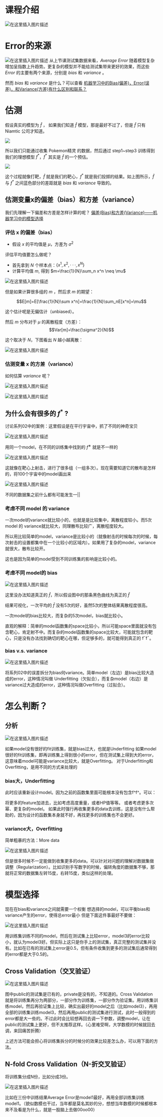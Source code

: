 # 课程介绍
![在这里插入图片描述](https://raw.githubusercontent.com/datawhalechina/Leeml-Book/master/docs/chapter5/res/chapter5-0.png)


# Error的来源
![在这里插入图片描述](https://raw.githubusercontent.com/datawhalechina/Leeml-Book/master/docs/chapter5/res/chapter5-1.png)
从上节课测试集数据来看，$Average\ Error$ 随着模型复杂增加呈指数上升趋势。更复杂的模型并不能给测试集带来更好的效果，而这些 $Error$ 的主要有两个来源，分别是 $bias$ 和 $variance$ 。

然而 $bias$ 和 $variance$ 是什么？可以查看 [机器学习中的Bias(偏差)，Error(误差)，和Variance(方差)有什么区别和联系？](https://www.zhihu.com/question/27068705)

# 估测
假设真实的模型为 $\hat f$ ， 如果我们知道 $\hat f$ 模型，那是最好不过了，但是 $\hat f$ 只有 Niamtic 公司才知道。

![](https://raw.githubusercontent.com/datawhalechina/Leeml-Book/master/docs/chapter5/res/chapter5-2.png)

所以我们只能通过收集 Pokemon精灵 的数据，然后通过 step1~step3 训练得到我们的理想模型 $f^*$，$f^*$ 其实是  $\hat f$ 的一个预估。

![](https://raw.githubusercontent.com/datawhalechina/Leeml-Book/master/docs/chapter5/res/chapter5-3.png)

这个过程就像打靶，$\hat f$ 就是我们的靶心，$f^*$ 就是我们投掷的结果。如上图所示，$\hat f$ 与  $f^*$ 之间蓝色部分的差距就是 $bias$ 和 $variance$ 导致的。

## 估测变量x的偏差（bias）和方差（variance）
我们先理解一下偏差和方差是怎样计算的呢？ [偏差(Bias)和方差(Variance)——机器学习中的模型选择](https://segmentfault.com/a/1190000016447144)

### 评估 x 的偏差（bias）
- 假设 $x$ 的平均值是  $\mu$，方差为 $\sigma^2$

评估平均值要怎么做呢？

- 首先拿到 $N$ 个样本点：$\{x^1,x^2,···,x^N\}$
- 计算平均值 $m$, 得到 $m=\frac{1}{N}\sum_n x^n \neq \mu$

![在这里插入图片描述](https://raw.githubusercontent.com/datawhalechina/Leeml-Book/master/docs/chapter5/res/chapter5-4.png)

但是如果计算很多组的 $m$ ，然后求 $m$ 的期望：

$$E[m]=E[\frac{1}{N}\sum x^n]=\frac{1}{N}\sum_nE[x^n]=\mu$$

这个估计呢是无偏估计（unbiased）。

然后 $m$ 分布对于 $\mu$ 的离散程度（方差）：
$$Var[m]=\frac{\sigma^2}{N}$$

这个取决于 $N$，下图看出 $N$ 越小越离散：

![在这里插入图片描述](https://raw.githubusercontent.com/datawhalechina/Leeml-Book/master/docs/chapter5/res/chapter5-5.png)

### 估测变量 x 的方差（variance）
如何估算 $variance$ 呢？

![在这里插入图片描述](https://raw.githubusercontent.com/datawhalechina/Leeml-Book/master/docs/chapter5/res/chapter5-6.png)

![在这里插入图片描述](https://raw.githubusercontent.com/datawhalechina/Leeml-Book/master/docs/chapter5/res/chapter5-7.png)

## 为什么会有很多的 $f^*$ ?
讨论系列02中的案例：这里假设是在平行宇宙中，抓了不同的神奇宝贝

![在这里插入图片描述](https://raw.githubusercontent.com/datawhalechina/Leeml-Book/master/docs/chapter5/res/chapter5-8.png)


用同一个model，在不同的训练集中找到的 $f^∗$ 就是不一样的

![在这里插入图片描述](https://raw.githubusercontent.com/datawhalechina/Leeml-Book/master/docs/chapter5/res/chapter5-9.png)


这就像在靶心上射击，进行了很多组（一组多次）。现在需要知道它的散布是怎样的，将100个宇宙中的model画出来

![在这里插入图片描述](https://raw.githubusercontent.com/datawhalechina/Leeml-Book/master/docs/chapter5/res/chapter5-10.png)

不同的数据集之前什么都有可能发生—||

### 考虑不同 model 的 variance


一次model的variance就比较小的，也就是是比较集中，离散程度较小。而5次model 的 variance就比较大，同理散布比较广，离散程度较大。

所以用比较简单的model，variance是比较小的（就像射击的时候每次的时候，每次射击的设置都集中在一个比较小的区域内）。如果用了复杂的model，variance就很大，散布比较开。

这也是因为简单的model受到不同训练集的影响是比较小的。

### 考虑不同 model的 bias

![在这里插入图片描述](https://raw.githubusercontent.com/datawhalechina/Leeml-Book/master/docs/chapter5/res/chapter5-11.png)

这里没办法知道真正的 $\hat{f}$，所以假设图中的那条黑色曲线为真正的 $\hat{f}$


结果可视化，一次平均的 $\bar{f}$ 没有5次的好，虽然5次的整体结果离散程度很高。



一次model的bias比较大，而复杂的5次model，bias就比较小。

直观的解释：简单的model函数集的space比较小，所以可能space里面就没有包含靶心，肯定射不中。而复杂的model函数集的space比较大，可能就包含的靶心，只是没有办法找到确切的靶心在哪，但足够多的，就可能得到真正的 f¯f¯。

### bias v.s. variance

![在这里插入图片描述](https://raw.githubusercontent.com/datawhalechina/Leeml-Book/master/docs/chapter5/res/chapter5-12.png)

将系列02中的误差拆分为bias何variance。简单model（左边）是bias比较大造成的error，这种情况叫做 Underfitting（欠拟合），而复杂model（右边）是variance过大造成的error，这种情况叫做Overfitting（过拟合）。

# 怎么判断？
## 分析

![在这里插入图片描述](https://raw.githubusercontent.com/datawhalechina/Leeml-Book/master/docs/chapter5/res/chapter5-13.png)

如果model没有很好的fit训练集，就是bias过大，也就是Underfitting
如果model很好的fit训练集，即再训练集上得到很小的error，但在测试集上得到大的error，这意味着model可能是variance比较大，就是Overfitting。
对于Underfitting和Overfitting，是用不同的方式来处理的

### bias大，Underfitting
此时应该重新设计model。因为之前的函数集里面可能根本没有包含f^f^。可以：

将更多的feature加进去，比如考虑高度重量，或者HP值等等。
或者考虑更多次幂、更复杂的model。
如果此时强行再收集更多的data去训练，这是没有什么帮助的，因为设计的函数集本身就不好，再找更多的训练集也不会更好。

### variance大，Overfitting
简单粗暴的方法：More data

![在这里插入图片描述](https://raw.githubusercontent.com/datawhalechina/Leeml-Book/master/docs/chapter5/res/chapter5-14.png)

但是很多时候不一定能做到收集更多的data。可以针对对问题的理解对数据集做调整（Regularization）。比如识别手写数字的时候，偏转角度的数据集不够，那就将正常的数据集左转15度，右转15度，类似这样的处理。

# 模型选择



现在在bias和variance之间就需要一个权衡
想选择的model，可以平衡bias和variance产生的error，使得总error最小
但是下面这件事最好不要做：

![在这里插入图片描述](https://raw.githubusercontent.com/datawhalechina/Leeml-Book/master/docs/chapter5/res/chapter5-15.png)

用训练集训练不同的model，然后在测试集上比较error，model3的error比较小，就认为model3好。但实际上这只是你手上的测试集，真正完整的测试集并没有。比如在已有的测试集上error是0.5，但有条件收集到更多的测试集后通常得到的error都是大于0.5的。

## Cross Validation（交叉验证）

![在这里插入图片描述](https://raw.githubusercontent.com/datawhalechina/Leeml-Book/master/docs/chapter5/res/chapter5-16.png)

图中public的测试集是已有的，private是没有的，不知道的。Cross Validation 就是将训练集再分为两部分，一部分作为训练集，一部分作为验证集。用训练集训练model，然后再验证集上比较，确实出最好的model之后（比如model3），再用全部的训练集训练model3，然后再用public的测试集进行测试，此时一般得到的error都是大一些的。不过此时会比较想再回去调一下参数，调整model，让在public的测试集上更好，但不太推荐这样。（心里难受啊，大学数模的时候就回去调，来回痛苦折腾）

上述方法可能会担心将训练集拆分的时候分的效果比较差怎么办，可以用下面的方法。

## N-fold Cross Validation（N-折交叉验证）
将训练集分成N份，比如分成3份。

![在这里插入图片描述](https://raw.githubusercontent.com/datawhalechina/Leeml-Book/master/docs/chapter5/res/chapter5-17.png)

比如在三份中训练结果Average Error是model1最好，再用全部训练集训练model1。（貌似数模也干过，当年都是莫名其妙的分，想想当年数模的时候都根本来不及看是为什么，就是一股脑上去做00oo00）

